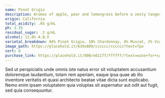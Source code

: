 ```yaml
---
name: Pinot Grigio
description: Aromas of apple, pear and lemongrass before a zesty tangerine finish.
origin: California
total_acidity: .65 g/mL
ph: 3.35
residual_sugar: .3 g/mL
alcohol: 13.0% A.B.V
varietal_breakdown: 84% Pinot Grigio, 10% Chardonnay, 4% Muscat, 2% Viognier
image_path: https://placehold.it/639x809/cccccc/cccccc?text=fpo
sort: 6
purchase_link: https://placehold.it/800/e8117f/ffffff/?text=wine+for+sale
---
```


Sed ut perspiciatis unde omnis iste natus error sit voluptatem accusantium doloremque laudantium, totam rem aperiam, eaque ipsa quae ab illo inventore veritatis et quasi architecto beatae vitae dicta sunt explicabo. Nemo enim ipsam voluptatem quia voluptas sit aspernatur aut odit aut fugit, sed quia consequuntur.